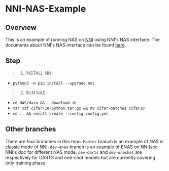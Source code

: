 # NNI-NAS-Example

## Overview

This is an example of running NAS on [NNI](https://github.com/microsoft/nni) using NNI's NAS interface. The documents about NNI's NAS interface can be found [here](https://github.com/microsoft/nni/blob/v1.2/docs/en_US/AdvancedFeature/GeneralNasInterfaces.md).

## Step

> 1. INSTALL NNI

- ```python3 -m pip install --upgrade nni```


> 2. RUN NAS

- `cd NAS/data && . download.sh`
- `tar xzf cifar-10-python.tar.gz && mv cifar-batches cifar10`
- `cd .. && nnictl create --config config.yml`

## Other branches

There are four branches in this repo. `Master` branch is an example of NAS in classic mode of NNI. `dev-enas` branch is an example of ENAS on NNI(see NNI's doc for different NAS mode. `dev-darts` and `dev-oneshot` are respectively for DARTS and one-shot models but are currently covering only training phase.
